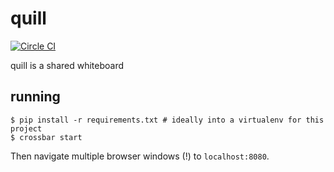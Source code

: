 # quill 


[![Circle CI](https://circleci.com/gh/vsinha/quill.svg?style=shield)](https://circleci.com/gh/vsinha/quill)

quill is a shared whiteboard 

## running
```
$ pip install -r requirements.txt # ideally into a virtualenv for this project
$ crossbar start
```
Then navigate multiple browser windows (!) to `localhost:8080`.

